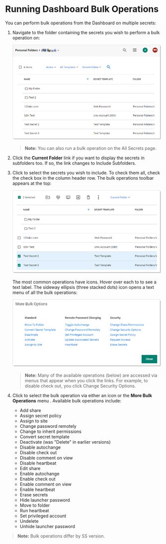 [title]: # (Running Dashboard Bulk Operations)
[tags]: # (Bulk Operations, Dashboard)
[priority]: # (1000)

# Running Dashboard Bulk Operations

You can perform bulk operations from the Dashboard on multiple secrets:

1. Navigate to the folder containing the secrets you wish to perform a bulk operation on:

   ![image-20210713091921323](images/image-20210713091921323.png)

   > **Note:** You can also run a bulk operation on the All Secrets page.

1. Click the **Current Folder** link if you want to display the secrets in subfolders too. If so, the link changes to Include Subfolders. 

1. Click to select the secrets you wish to include. To check them all, check the check box in the column header row. The bulk operations toolbar appears at the top:

   ![image-20210713092027275](images/image-20210713092027275.png)

   The most common operations have icons. Hover over each to to see a text label. The sideway ellipsis (three stacked dots) icon opens a text menu of all the bulk operations:

   ![image-20210713092816021](images/image-20210713092816021.png)

   > **Note:** Many of the available operations (below) are accessed via menus that appear when you click the links. For example, to disable check out, you click Change Security Options.

1. Click to select the bulk operation via either an icon or the **More Bulk Operations** menu . Available bulk operations include:

   - Add share
   - Assign secret policy
   - Assign to site
   - Change password remotely
   - Change to inherit permissions
   - Convert secret template
   - Deactivate (was "Delete" in earlier versions)
   - Disable autochange
   - Disable check out
   - Disable comment on view
   - Disable heartbeat
   - Edit share
   - Enable autochange
   - Enable check out
   - Enable comment on view
   - Enable heartbeat
   - Erase secrets
   - Hide launcher password
   - Move to folder
   - Run heartbeat
   - Set privileged account
   - Undelete
   - Unhide launcher password

> **Note:** Bulk operations differ by SS version.
